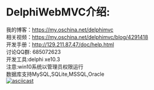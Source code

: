# DelphiWebMVC介绍:
我的博客：https://my.oschina.net/delphimvc<BR>
相关视频：https://my.oschina.net/delphimvc/blog/4291418<BR>
开发手册：http://129.211.87.47/doc/help.html<BR>
讨论QQ群: 685072623<BR>
开发工具:delphi xe10.3<BR>
注意:win10系统以管理员权限运行<BR>
数据库支持MySQL,SQLite,MSSQL,Oracle<BR>
[![asciicast](视频介绍)](http://129.211.87.47/mp4/play.mp4)